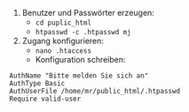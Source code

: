 1. Benutzer und Passwörter erzeugen:
	- `cd puplic_html ` 
	- `htpasswd -c .htpasswd mj ` 
2. Zugang konfigurieren:
	- `nano .htaccess ` 
	- Konfiguration schreiben:
```
AuthName "Bitte melden Sie sich an" 
AuthType Basic 
AuthUserFile /home/mr/public_html/.htpasswd 
Require valid-user 
```